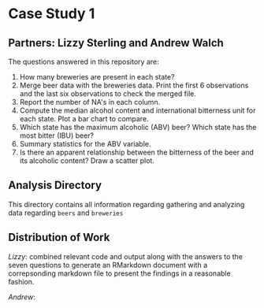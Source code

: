 # Case Study 1  
## Partners: Lizzy Sterling and Andrew Walch  
The questions answered in this repository are:  
1. How many breweries are present in each state?  
2. Merge beer data with the breweries data. Print the first 6 observations and the last six observations to check the merged file.   
3. Report the number of NA's in each column.  
4. Compute the median alcohol content and international bitterness unit for each state. Plot
a bar chart to compare.  
5. Which state has the maximum alcoholic (ABV) beer? Which state has the most bitter (IBU) beer?  
6. Summary statistics for the ABV variable.  
7. Is there an apparent relationship between the bitterness of the beer and its alcoholic content? Draw a scatter plot.  

## Analysis Directory  
This directory contains all information regarding gathering and analyzing data regarding `beers` and `breweries`

## Distribution of Work  
*Lizzy*: combined relevant code and output along with the answers to the seven questions to generate an RMarkdown document with a correpsonding markdown file to present the findings in a reasonable fashion.

*Andrew*:


